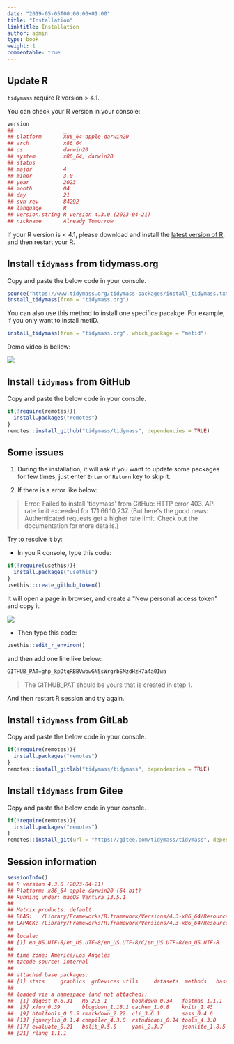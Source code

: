 ```yaml
---
date: "2019-05-05T00:00:00+01:00"
title: "Installation"
linktitle: Installation
author: admin
type: book
weight: 1
commentable: true
---
```




## Update R

`tidymass` require R version > 4.1.

You can check your R version in your console:


```r
version
##                _                           
## platform       x86_64-apple-darwin20       
## arch           x86_64                      
## os             darwin20                    
## system         x86_64, darwin20            
## status                                     
## major          4                           
## minor          3.0                         
## year           2023                        
## month          04                          
## day            21                          
## svn rev        84292                       
## language       R                           
## version.string R version 4.3.0 (2023-04-21)
## nickname       Already Tomorrow
```

If your R version is < 4.1, please download and install the [latest version of R](https://cran.r-project.org/mirrors.html), and then restart your R.

## Install `tidymass` from tidymass.org

Copy and paste the below code in your console.


```r
source("https://www.tidymass.org/tidymass-packages/install_tidymass.txt")
install_tidymass(from = "tidymass.org")
```

You can also use this method to install one specifice pacakge. For example, if you only want to install metID. 


```r
install_tidymass(from = "tidymass.org", which_package = "metid")
```

Demo video is bellow:

![](/docs/chapter1/figures/pull_case_study.gif) 

## Install `tidymass` from GitHub

Copy and paste the below code in your console.


```r
if(!require(remotes)){
  install.packages("remotes")
}
remotes::install_github("tidymass/tidymass", dependencies = TRUE)
```

## Some issues

1. During the installation, it will ask if you want to update some packages for few times, just enter `Enter` or `Return` key to skip it.

2. If there is a error like below:

> Error: Failed to install 'tidymass' from GitHub: HTTP error 403. API rate limit exceeded for 171.66.10.237. (But here's the good news: Authenticated requests get a higher rate limit. Check out the documentation for more details.)

Try to resolve it by:

* In you R console, type this code:


```r
if(!require(usethis)){
  install.packages("usethis")
}
usethis::create_github_token()
```

It will open a page in browser, and create a "New personal access token" and copy it.

![](/docs/chapter1/figures/fig3.png) 

* Then type this code:


```r
usethis::edit_r_environ()
```

and then add one line like below:


```r
GITHUB_PAT=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
```

> The GITHUB_PAT should be yours that is created in step 1.

And then restart R session and try again.

## Install `tidymass` from GitLab

Copy and paste the below code in your console.


```r
if(!require(remotes)){
  install.packages("remotes")
}
remotes::install_gitlab("tidymass/tidymass", dependencies = TRUE)
```


## Install `tidymass` from Gitee

Copy and paste the below code in your console.


```r
if(!require(remotes)){
  install.packages("remotes")
}
remotes::install_git(url = "https://gitee.com/tidymass/tidymass", dependencies = TRUE)
```

## Session information


```r
sessionInfo()
## R version 4.3.0 (2023-04-21)
## Platform: x86_64-apple-darwin20 (64-bit)
## Running under: macOS Ventura 13.5.1
## 
## Matrix products: default
## BLAS:   /Library/Frameworks/R.framework/Versions/4.3-x86_64/Resources/lib/libRblas.0.dylib 
## LAPACK: /Library/Frameworks/R.framework/Versions/4.3-x86_64/Resources/lib/libRlapack.dylib;  LAPACK version 3.11.0
## 
## locale:
## [1] en_US.UTF-8/en_US.UTF-8/en_US.UTF-8/C/en_US.UTF-8/en_US.UTF-8
## 
## time zone: America/Los_Angeles
## tzcode source: internal
## 
## attached base packages:
## [1] stats     graphics  grDevices utils     datasets  methods   base     
## 
## loaded via a namespace (and not attached):
##  [1] digest_0.6.31   R6_2.5.1        bookdown_0.34   fastmap_1.1.1  
##  [5] xfun_0.39       blogdown_1.18.1 cachem_1.0.8    knitr_1.43     
##  [9] htmltools_0.5.5 rmarkdown_2.22  cli_3.6.1       sass_0.4.6     
## [13] jquerylib_0.1.4 compiler_4.3.0  rstudioapi_0.14 tools_4.3.0    
## [17] evaluate_0.21   bslib_0.5.0     yaml_2.3.7      jsonlite_1.8.5 
## [21] rlang_1.1.1
```
